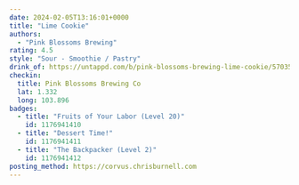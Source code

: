```yaml
---
date: 2024-02-05T13:16:01+0000
title: "Lime Cookie"
authors:
  - "Pink Blossoms Brewing"
rating: 4.5
style: "Sour - Smoothie / Pastry"
drink_of: https://untappd.com/b/pink-blossoms-brewing-lime-cookie/5703578
checkin:
  title: Pink Blossoms Brewing Co
  lat: 1.332
  long: 103.896
badges:
  - title: "Fruits of Your Labor (Level 20)"
    id: 1176941410
  - title: "Dessert Time!"
    id: 1176941411
  - title: "The Backpacker (Level 2)"
    id: 1176941412
posting_method: https://corvus.chrisburnell.com
---
```

